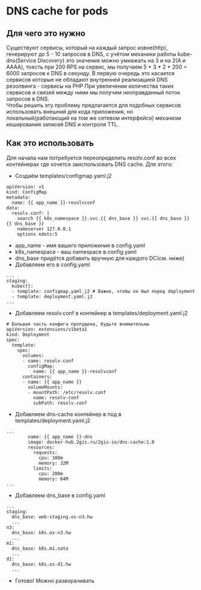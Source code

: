 # DNS cache for pods
## Для чего это нужно
Существуют сервисы, который на каждый запрос извне(http), генерируют до 5 - 10 запросов в DNS, с учётом механики работы kube-dns(Service Discovery) это значение можно умнажать на 3 и на 2(A и AAAA), тоесть при 200 RPS на сервис, мы получаем 5 * 3 * 2 * 200 = 6000 запросов к DNS в секунду. В первую очередь это касается сервисов которые не обладают внутренней реализацией DNS резолвинга - сервисы на PHP
При увеличении количества таких сервисов и связей между ними мы получим неоправданный поток запросов в DNS.  
Чтобы решить эту проблему предлагается для подобных сервисов использовать внешний для кода приложения, но локальный(работающий на том же сетевом интерфейсе) механизм кеширования записей DNS и контроля TTL.
## Как это использовать
Для начала нам потребуется переопределить resolv.conf во всех контейнерах где хочется заиспользовать DNS cache. Для этого:
* Создаём templates/configmap.yaml.j2  
```
apiVersion: v1
kind: ConfigMap
metadata:
  name: {{ app_name }}-resolvconf
data:
  resolv.conf: |
    search {{ k8s_namespace }}.svc.{{ dns_base }} svc.{{ dns_base }} {{ dns_base }}
    nameserver 127.0.0.1
    options ndots:5
```
 * app_name - имя вашего приложения в config.yaml
 * k8s_namespace - ваш namespace в config.yaml
 * dns_base придётся добавить вручную для каждого DC(см. ниже)
* Добавляем его в config.yaml  
```
...
staging:
  kubectl:
  - template: configmap.yaml.j2 # Важно, чтобы он был перед deployment
  - template: deployment.yaml.j2
...
```
* Добавляем resolv.conf в контейнер в templates/deployment.yaml.j2  
```
# Большая часть конфига пропущена, будьте внимательны
apiVersion: extensions/v1beta1
kind: Deployment
spec:
  template:
    spec:
      volumes:
      - name: resolv-conf
        configMap:
          name: {{ app_name }}-resolvconf
      containers:
      - name: {{ app_name }}
        volumeMounts:
        - mountPath: /etc/resolv.conf
          name: resolv-conf
          subPath: resolv.conf
```
* Добавляем dns-cache контейнер в под в templates/deployment.yaml.j2  
```
...
        name: {{ app_name }}-dns
        image: docker-hub.2gis.ru/2gis-io/dns-cache:1.0
        resources:
          requests:
            cpu: 100m
            memory: 32M
          limits:
            cpu: 200m
            memory: 64M
...
```
* Добавляем dns_base в config.yaml  
```
...
staging:
  dns_base: web-staging.os-n3.hw
  ...
n3:  
  dns_base: k8s.os-n3.hw
  ...
m1:
  dns_base: k8s.m1.nato
  ...
d1:
  dns_base: k8s.os-d1.hw
  ...
```

* Готово! Можно разворачивать
